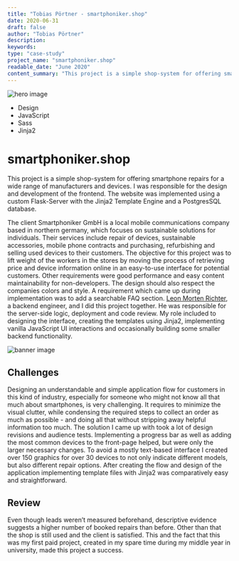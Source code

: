 ```yaml
---
title: "Tobias Pörtner - smartphoniker.shop"
date: 2020-06-31
draft: false
author: "Tobias Pörtner"
description: 
keywords:
type: "case-study"
project_name: "smartphoniker.shop"
readable_date: "June 2020"
content_summary: "This project is a simple shop-system for offering smartphone repairs for a wide range of manufacturers and devices. I was responsible for the design and development of the frontend. The website was implemented using a custom Flask-Server with the Jinja2 Template Engine and a PostgresSQL database."
---
```


<img src="images/smartphoniker-shop-first.svg" class="case-study__img--hero" alt="hero image">

- Design
- JavaScript
- Sass
- Jinja2

# smartphoniker.shop

<p class="case-study__summary">This project is a simple shop-system for offering smartphone repairs for a wide range of manufacturers and devices. I was responsible for the design and development of the frontend. The website was implemented using a custom Flask-Server with the Jinja2 Template Engine and a PostgresSQL database.</p>

The client Smartphoniker GmbH is a local mobile communications company based in northern germany, which focuses on sustainable solutions for individuals. Their services include repair of devices, sustainable accessories, mobile phone contracts and purchasing, refurbishing and selling used devices to their customers.
The objective for this project was to lift weight of the workers in the stores by moving the process of retrieving price and device information online in an easy-to-use interface for potential customers. Other requirements were good performance and easy content maintainability for non-developers. The design should also respect the companies colors and style. A requirement which came up during implementation was to add a searchable FAQ section.
<a class="case-study__link" href="https://leonmortenrichter.de">Leon Morten Richter</a>, a backend engineer, and I did this project together. He was responsible for the server-side logic, deployment and code review. My role included to designing the interface, creating the templates using Jinja2, implementing vanilla JavaScript UI interactions and occasionally building some smaller backend functionality.

<img src="images/smartphoniker-shop-second.svg" class="case-study__img--full" alt="banner image">

## Challenges

Designing an understandable and simple application flow for customers in this kind of industry, especially for someone who might not know all that much about smartphones, is very challenging. It requires to minimize the visual clutter, while condensing the required steps to collect an order as much as possible - and doing all that without stripping away helpful information too much. The solution I came up with took a lot of design revisions and audience tests. Implementing a progress bar as well as adding the most common devices to the front-page helped, but were only the larger necessary changes. To avoid a mostly text-based interface I created over 150 graphics for over 30 devices to not only indicate different models, but also different repair options. After creating the flow and design of the application implementing template files with Jinja2 was comparatively easy and straightforward.

## Review

Even though leads weren’t measured beforehand, descriptive evidence suggests a higher number of booked repairs than before. Other than that the shop is still used and the client is satisfied. This and the fact that this was my first paid project, created in my spare time during my middle year in university, made this project a success.
